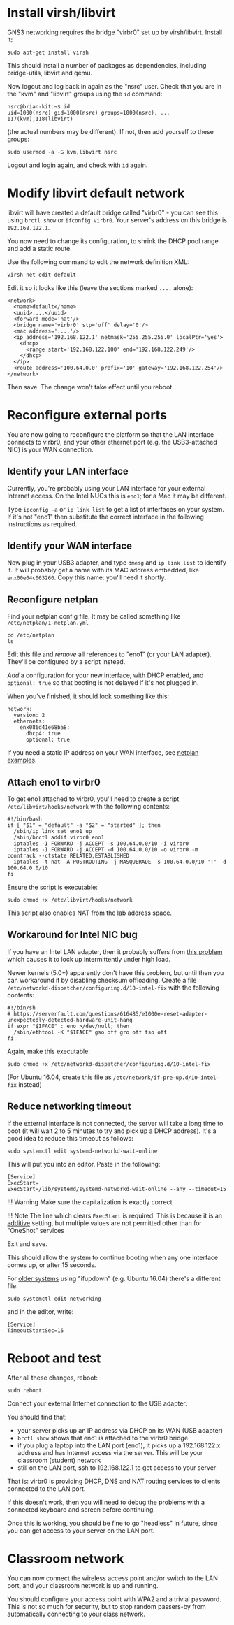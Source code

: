 # Install virsh/libvirt

GNS3 networking requires the bridge "virbr0" set up by virsh/libvirt.
Install it:

```
sudo apt-get install virsh
```

This should install a number of packages as dependencies, including
bridge-utils, libvirt and qemu.

Now logout and log back in again as the "nsrc" user.  Check that you are in
the "kvm" and "libvirt" groups using the `id` command:

```
nsrc@brian-kit:~$ id
uid=1000(nsrc) gid=1000(nsrc) groups=1000(nsrc), ... 117(kvm),118(libvirt)
```

(the actual numbers may be different).  If not, then add yourself to these
groups:

```
sudo usermod -a -G kvm,libvirt nsrc
```

Logout and login again, and check with `id` again.

# Modify libvirt default network

libvirt will have created a default bridge called "virbr0" - you can see
this using `brctl show` or `ifconfig virbr0`.  Your server's address on this
bridge is `192.168.122.1`.

You now need to change its configuration, to shrink the DHCP pool range and
add a static route.

Use the following command to edit the network definition XML:

```
virsh net-edit default
```

Edit it so it looks like this (leave the sections marked `....` alone):

```
<network>
  <name>default</name>
  <uuid>....</uuid>
  <forward mode='nat'/>
  <bridge name='virbr0' stp='off' delay='0'/>
  <mac address='....'/>
  <ip address='192.168.122.1' netmask='255.255.255.0' localPtr='yes'>
    <dhcp>
      <range start='192.168.122.100' end='192.168.122.249'/>
    </dhcp>
  </ip>
  <route address='100.64.0.0' prefix='10' gateway='192.168.122.254'/>
</network>
```

Then save.  The change won't take effect until you reboot.

# Reconfigure external ports

You are now going to reconfigure the platform so that the LAN interface
connects to virbr0, and your other ethernet port (e.g. the USB3-attached
NIC) is your WAN connection.

## Identify your LAN interface

Currently, you're probably using your LAN interface for your external
Internet access.  On the Intel NUCs this is `eno1`; for a Mac it may be
different.

Type `ipconfig -a` or `ip link list` to get a list of interfaces on your
system.  If it's not "eno1" then substitute the correct interface in the
following instructions as required.

## Identify your WAN interface

Now plug in your USB3 adapter, and type `dmesg` and `ip link list` to
identify it.  It will probably get a name with its MAC address embedded,
like `enx00e04c063260`.  Copy this name: you'll need it shortly.

## Reconfigure netplan

Find your netplan config file.  It may be called something like
`/etc/netplan/1-netplan.yml`

```
cd /etc/netplan
ls
```

Edit this file and *remove* all references to "eno1" (or your LAN adapter).
They'll be configured by a script instead.

*Add* a configuration for your new interface, with DHCP enabled, and
`optional: true` so that booting is not delayed if it's not plugged in.

When you've finished, it should look something like this:

```
network:
  version: 2
  ethernets:
    enx086d41e68ba8:
      dhcp4: true
      optional: true
```

If you need a static IP address on your WAN interface, see
[netplan examples](https://netplan.io/examples).

## Attach eno1 to virbr0

To get eno1 attached to virbr0, you'll need to create a script
`/etc/libvirt/hooks/network` with the following contents:

```
#!/bin/bash
if [ "$1" = "default" -a "$2" = "started" ]; then
  /sbin/ip link set eno1 up
  /sbin/brctl addif virbr0 eno1
  iptables -I FORWARD -j ACCEPT -s 100.64.0.0/10 -i virbr0
  iptables -I FORWARD -j ACCEPT -d 100.64.0.0/10 -o virbr0 -m conntrack --ctstate RELATED,ESTABLISHED
  iptables -t nat -A POSTROUTING -j MASQUERADE -s 100.64.0.0/10 '!' -d 100.64.0.0/10
fi
```

Ensure the script is executable:

```
sudo chmod +x /etc/libvirt/hooks/network
```

This script also enables NAT from the lab address space.

## Workaround for Intel NIC bug

If you have an Intel LAN adapter, then it probably suffers from
[this problem](https://serverfault.com/questions/616485/e1000e-reset-adapter-unexpectedly-detected-hardware-unit-hang)
which causes it to lock up intermittently under high load.

Newer kernels (5.0+) apparently don't have this problem, but until then you
can workaround it by disabling checksum offloading.  Create a file
`/etc/networkd-dispatcher/configuring.d/10-intel-fix` with the following
contents:

```
#!/bin/sh
# https://serverfault.com/questions/616485/e1000e-reset-adapter-unexpectedly-detected-hardware-unit-hang
if expr "$IFACE" : eno >/dev/null; then
  /sbin/ethtool -K "$IFACE" gso off gro off tso off
fi
```

Again, make this executable:

```
sudo chmod +x /etc/networkd-dispatcher/configuring.d/10-intel-fix
```

(For Ubuntu 16.04, create this file as `/etc/network/if-pre-up.d/10-intel-fix` instead)

## Reduce networking timeout

If the external interface is not connected, the server will take a long time
to boot (it will wait 2 to 5 minutes to try and pick up a DHCP address).
It's a good idea to reduce this timeout as follows:

```
sudo systemctl edit systemd-networkd-wait-online
```

This will put you into an editor.  Paste in the following:

```
[Service]
ExecStart=
ExecStart=/lib/systemd/systemd-networkd-wait-online --any --timeout=15
```

!!! Warning
    Make sure the capitalization is exactly correct

!!! Note
    The line which clears `ExecStart` is required.  This is because it is an
    [additive](https://askubuntu.com/questions/659267/how-do-i-override-or-configure-systemd-services)
    setting, but multiple values are not permitted other than for
    "OneShot" services

Exit and save.

This should allow the system to continue booting when any one interface
comes up, or after 15 seconds.

For [older systems](https://unix.stackexchange.com/questions/186162/how-to-change-timeout-in-systemctl)
using "ifupdown" (e.g. Ubuntu 16.04) there's a different file:

```
sudo systemctl edit networking
```

and in the editor, write:

```
[Service]
TimeoutStartSec=15
```

# Reboot and test

After all these changes, reboot:

```
sudo reboot
```

Connect your external Internet connection to the USB adapter.

You should find that:

- your server picks up an IP address via DHCP on its WAN (USB adapter)
- `brctl show` shows that eno1 is attached to the virbr0 bridge
- if you plug a laptop into the LAN port (eno1), it picks up a 192.168.122.x
  address and has Internet access via the server.  This will be your
  classroom (student) network
- still on the LAN port, ssh to 192.168.122.1 to get access to your server

That is: virbr0 is providing DHCP, DNS and NAT routing services to clients
connected to the LAN port.

If this doesn't work, then you will need to debug the problems with a
connected keyboard and screen before continuing.

Once this is working, you should be fine to go "headless" in future, since
you can get access to your server on the LAN port.

# Classroom network

You can now connect the wireless access point and/or switch to the LAN port,
and your classroom network is up and running.

You should configure your access point with WPA2 and a trivial password. 
This is not so much for security, but to stop random passers-by from
automatically connecting to your class network.
